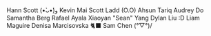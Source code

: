 Hann Scott (•̀ᴗ•́)و
Kevin Mai
Scott Ladd (O.O)
Ahsun Tariq
Audrey Do
Samantha Berg
Rafael Ayala
Xiaoyan "Sean" Yang
Dylan Liu :D
Liam Maguire
Denisa Marcisovska 🐈‍⬛
Sam Chen (°▽°)/